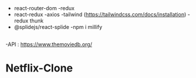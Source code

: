 ##

- react-router-dom
-redux
- react-redux
-axios
-tailwind (https://tailwindcss.com/docs/installation)
-redux thunk
- @splidejs/react-splide
-npm i millify

##

-API : https://www.themoviedb.org/
# Netflix-Clone
